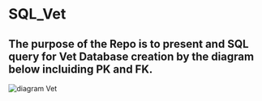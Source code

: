 # SQL_Vet


## The purpose of the Repo is to present and SQL query for Vet Database creation by the diagram below incluiding PK and FK.
![diagram Vet](https://user-images.githubusercontent.com/93688426/162312703-ed6eb6be-58b6-4cc3-b1d6-c0f69bd530c2.png)
